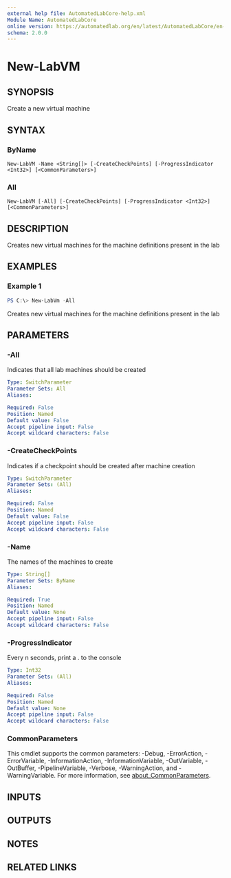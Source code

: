 ```yaml
---
external help file: AutomatedLabCore-help.xml
Module Name: AutomatedLabCore
online version: https://automatedlab.org/en/latest/AutomatedLabCore/en-us/New-LabVM
schema: 2.0.0
---
```


# New-LabVM

## SYNOPSIS
Create a new virtual machine

## SYNTAX

### ByName
```
New-LabVM -Name <String[]> [-CreateCheckPoints] [-ProgressIndicator <Int32>] [<CommonParameters>]
```

### All
```
New-LabVM [-All] [-CreateCheckPoints] [-ProgressIndicator <Int32>] [<CommonParameters>]
```

## DESCRIPTION
Creates new virtual machines for the machine definitions present in the lab

## EXAMPLES

### Example 1
```powershell
PS C:\> New-LabVm -All
```

Creates new virtual machines for the machine definitions present in the lab

## PARAMETERS

### -All
Indicates that all lab machines should be created

```yaml
Type: SwitchParameter
Parameter Sets: All
Aliases:

Required: False
Position: Named
Default value: False
Accept pipeline input: False
Accept wildcard characters: False
```

### -CreateCheckPoints
Indicates if a checkpoint should be created after machine creation

```yaml
Type: SwitchParameter
Parameter Sets: (All)
Aliases:

Required: False
Position: Named
Default value: False
Accept pipeline input: False
Accept wildcard characters: False
```

### -Name
The names of the machines to create

```yaml
Type: String[]
Parameter Sets: ByName
Aliases:

Required: True
Position: Named
Default value: None
Accept pipeline input: False
Accept wildcard characters: False
```

### -ProgressIndicator
Every n seconds, print a .
to the console

```yaml
Type: Int32
Parameter Sets: (All)
Aliases:

Required: False
Position: Named
Default value: None
Accept pipeline input: False
Accept wildcard characters: False
```

### CommonParameters
This cmdlet supports the common parameters: -Debug, -ErrorAction, -ErrorVariable, -InformationAction, -InformationVariable, -OutVariable, -OutBuffer, -PipelineVariable, -Verbose, -WarningAction, and -WarningVariable. For more information, see [about_CommonParameters](http://go.microsoft.com/fwlink/?LinkID=113216).

## INPUTS

## OUTPUTS

## NOTES

## RELATED LINKS

